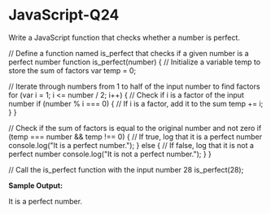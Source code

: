 # JavaScript-Q24
Write a JavaScript function that checks whether a number is perfect.

// Define a function named is_perfect that checks if a given number is a perfect number
function is_perfect(number) {
  // Initialize a variable temp to store the sum of factors
  var temp = 0;

  // Iterate through numbers from 1 to half of the input number to find factors
  for (var i = 1; i <= number / 2; i++) {
    // Check if i is a factor of the input number
    if (number % i === 0) {
      // If i is a factor, add it to the sum
      temp += i;
    }
  }

  // Check if the sum of factors is equal to the original number and not zero
  if (temp === number && temp !== 0) {
    // If true, log that it is a perfect number
    console.log("It is a perfect number.");
  } else {
    // If false, log that it is not a perfect number
    console.log("It is not a perfect number.");
  }
}

// Call the is_perfect function with the input number 28
is_perfect(28); 

**Sample Output:**

It is a perfect number.
